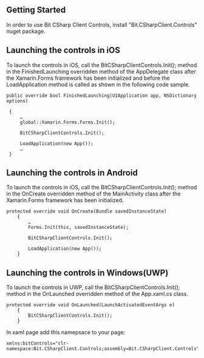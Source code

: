 ## Getting Started

In order to use Bit CSharp Client Controls, install "Bit.CSharpClient.Controls" nuget package.

## Launching the controls in iOS

To launch the controls in iOS, call the  BitCSharpClientControls.Init(); method in the FinishedLaunching overridden method of the AppDelegate class after the Xamarin.Forms framework has been initialized and before the LoadApplication method is called as shown in the following code sample.
```
public override bool FinishedLaunching(UIApplication app, NSDictionary options) 

 { 
     … 
     global::Xamarin.Forms.Forms.Init();

     BitCSharpClientControls.Init();

     LoadApplication(new App()); 
     …
 }
```

## Launching the controls in Android

To launch the controls in iOS, call the  BitCSharpClientControls.Init(); method in the OnCreate overridden method of the MainActivity class after the Xamarin.Forms framework has been initialized.

```
protected override void OnCreate(Bundle savedInstanceState)
    {     
        …
        Forms.Init(this, savedInstanceState);

        BitCSharpClientControls.Init();

        LoadApplication(new App());
    }
```

## Launching the controls in Windows(UWP)

To launch the controls in UWP, call the  BitCSharpClientControls.Init(); method in the OnLaunched overridden method of the App.xaml.cs class.

```
protected override void OnLaunched(LaunchActivatedEventArgs e)
    {
        BitCSharpClientControls.Init();
    }
```

In xaml page add this namepsace to your page:

```
xmlns:bitControls="clr-namespace:Bit.CSharpClient.Controls;assembly=Bit.CSharpClient.Controls"
```